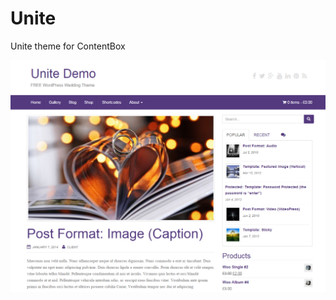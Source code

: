# Unite
Unite theme for ContentBox

![unite theme preview](https://github.com/Tropicalista/Unite/blob/master/screenshot.png)
